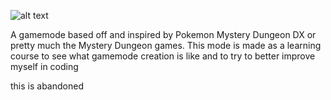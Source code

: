 ![alt text](https://cdn.discordapp.com/attachments/696733081763315803/1032428415703326790/logo.png)

A gamemode based off and inspired by Pokemon Mystery Dungeon DX or pretty much the Mystery Dungeon games.
This mode is made as a learning course to see what gamemode creation is like and to try to better improve myself in coding 

this is abandoned
